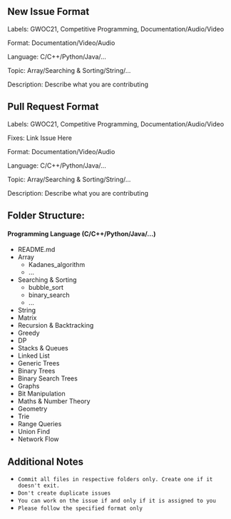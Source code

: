 <!-- ## Table of Content -->

## New Issue Format
Labels: GWOC21, Competitive Programming, Documentation/Audio/Video

Format: Documentation/Video/Audio

Language: C/C++/Python/Java/...

Topic: Array/Searching & Sorting/String/...

Description: Describe what you are contributing

  
## Pull Request Format
Labels: GWOC21, Competitive Programming, Documentation/Audio/Video

Fixes: Link Issue Here

Format: Documentation/Video/Audio

Language: C/C++/Python/Java/...

Topic: Array/Searching & Sorting/String/...

Description: Describe what you are contributing
  
## Folder Structure:

#### Programming Language (C/C++/Python/Java/...)
 - README.md
 - Array
   - Kadanes_algorithm
   - ...
 - Searching & Sorting
   - bubble_sort
   - binary_search
   - ...
 - String
 - Matrix
 - Recursion & Backtracking
 - Greedy
 - DP
 - Stacks & Queues
 - Linked List
 - Generic Trees
 - Binary Trees
 - Binary Search Trees
 - Graphs
 - Bit Manipulation
 - Maths & Number Theory
 - Geometry
 - Trie
 - Range Queries
 - Union Find
 - Network Flow

## Additional Notes
 - ``` Commit all files in respective folders only. Create one if it doesn't exit. ```
 - ``` Don't create duplicate issues ```
 - ``` You can work on the issue if and only if it is assigned to you ```
 - ``` Please follow the specified format only ```
  
